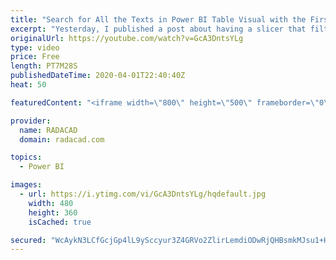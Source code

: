 ```yaml
---
title: "Search for All the Texts in Power BI Table Visual with the First Three Characters Selected in Slicer"
excerpt: "Yesterday, I published a post about having a slicer that filters the rows in a table visual in Power BI that contains the characters from that slicer. A friend asked me what if we want to search for the first few characters? that means selecting the first character, then seeing all the possible second"
originalUrl: https://youtube.com/watch?v=GcA3DntsYLg
type: video
price: Free
length: PT7M28S
publishedDateTime: 2020-04-01T22:40:40Z
heat: 50

featuredContent: "<iframe width=\"800\" height=\"500\" frameborder=\"0\" src=\"https://www.youtube.com/embed/GcA3DntsYLg\" allow=\"accelerometer; autoplay; encrypted-media; gyroscope; picture-in-picture\" allowfullscreen></iframe>"

provider:
  name: RADACAD
  domain: radacad.com

topics:
  - Power BI

images:
  - url: https://i.ytimg.com/vi/GcA3DntsYLg/hqdefault.jpg
    width: 480
    height: 360
    isCached: true

secured: "WcAykN3LCfGcjGp4lL9ySccyur3Z4GRVo2ZlirLemdiODwRjQHBsmkMJsu1+HKQDH7YevnACJ1GJgHu3qGJaCH7JAXrak7lk7lmW8Gsfc2LmgIc0+EHZn13t/ycJz3c7UoQvP49EVZUTIzYoqe45kvSxIBHzVxWVoOgv8ca1oM9oJ3sVcsb5voEh7LFbGcExlDWvjxox9esbbsPEKxdXXy9znkOaeWQEhKszE48XgI4QHxaB4LLspg/P/lsAz6kgWVVbfGn9/fzzxl2RfpoR8Na/g/o1E+453HbeaJ6S7yqDBBmXFlASuLC4lMF6XoHEW9Ia8oHTwxfEeO4AzUFahYpSwGIqhCD8UUzHXsOSq2i1f807xqzS4TCC+3mjwsanL/BW+1Grx0ea05rNO+GZs8icZ2qQpck/LCSjvFXKN20=;gr33J/yFpSCeB5NR/dsesQ=="
---
```


